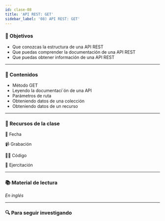 ```yaml
---
id: clase-08
title: 'API REST: GET'
sidebar_label: '08) API REST: GET'
---
```


### 🏁 Objetivos

- Que conozcas la estructura de una API REST
- Que puedas comprender la documentación de una API REST
- Que puedas obtener información de una API REST

---

### 📝 Contenidos

- Método GET
- Leyendo la documentaci´ón de una API
- Parámetros de ruta
- Obteniendo datos de una colección
- Obteniendo datos de un recurso

---

### 🚀 Recursos de la clase

📆 Fecha

📹 Grabación

👩‍💻 Código

💪 Ejercitación

---

### 📚 Material de lectura

_En inglés_

---

### 🔍 Para seguir investigando
